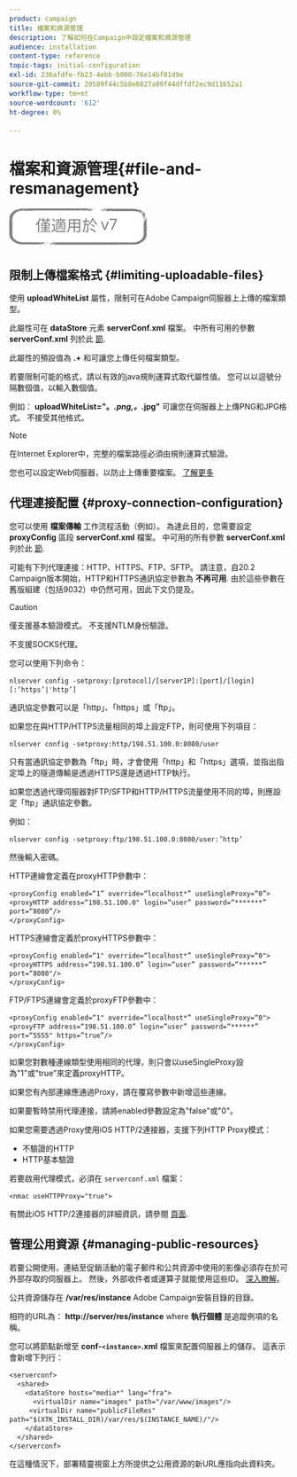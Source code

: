 ```yaml
---
product: campaign
title: 檔案和資源管理
description: 了解如何在Campaign中設定檔案和資源管理
audience: installation
content-type: reference
topic-tags: initial-configuration
exl-id: 236afdfe-fb23-4ebb-b000-76e14bf01d9e
source-git-commit: 20509f44c5b8e0827a09f44dffdf2ec9d11652a1
workflow-type: tm+mt
source-wordcount: '612'
ht-degree: 0%

---
```


# 檔案和資源管理{#file-and-resmanagement}

![](../../assets/v7-only.svg)

## 限制上傳檔案格式 {#limiting-uploadable-files}

使用 **uploadWhiteList** 屬性，限制可在Adobe Campaign伺服器上上傳的檔案類型。

此屬性可在 **dataStore** 元素 **serverConf.xml** 檔案。 中所有可用的參數 **serverConf.xml** 列於此 [節](../../installation/using/the-server-configuration-file.md).

此屬性的預設值為 **.+** 和可讓您上傳任何檔案類型。

若要限制可能的格式，請以有效的java規則運算式取代屬性值。 您可以以逗號分隔數個值，以輸入數個值。

例如： **uploadWhiteList=&quot;。*.png,。*.jpg&quot;** 可讓您在伺服器上上傳PNG和JPG格式。 不接受其他格式。

>[!NOTE]
>
>在Internet Explorer中，完整的檔案路徑必須由規則運算式驗證。

您也可以設定Web伺服器，以防止上傳重要檔案。 [了解更多](web-server-configuration.md)

## 代理連接配置 {#proxy-connection-configuration}

您可以使用 **檔案傳輸** 工作流程活動（例如）。 為達此目的，您需要設定 **proxyConfig** 區段 **serverConf.xml** 檔案。 中可用的所有參數 **serverConf.xml** 列於此 [節](../../installation/using/the-server-configuration-file.md).

可能有下列代理連接：HTTP、HTTPS、FTP、SFTP。 請注意，自20.2 Campaign版本開始，HTTP和HTTPS通訊協定參數為 **不再可用**. 由於這些參數在舊版組建（包括9032）中仍然可用，因此下文仍提及。

>[!CAUTION]
>
>僅支援基本驗證模式。 不支援NTLM身份驗證。
>
>不支援SOCKS代理。

您可以使用下列命令：

```
nlserver config -setproxy:[protocol]/[serverIP]:[port]/[login][:‘https’|'http’]
```

通訊協定參數可以是「http」、「https」或「ftp」。

如果您在與HTTP/HTTPS流量相同的埠上設定FTP，則可使用下列項目：

```
nlserver config -setproxy:http/198.51.100.0:8080/user
```

只有當通訊協定參數為「ftp」時，才會使用「http」和「https」選項，並指出指定埠上的隧道傳輸是透過HTTPS還是透過HTTP執行。

如果您透過代理伺服器對FTP/SFTP和HTTP/HTTPS流量使用不同的埠，則應設定「ftp」通訊協定參數。


例如：

```
nlserver config -setproxy:ftp/198.51.100.0:8080/user:’http’
```

然後輸入密碼。

HTTP連線會定義在proxyHTTP參數中：

```
<proxyConfig enabled=“1” override=“localhost*” useSingleProxy=“0”>
<proxyHTTP address=“198.51.100.0" login=“user” password=“*******” port=“8080”/>
</proxyConfig>
```

HTTPS連線會定義於proxyHTTPS參數中：

```
<proxyConfig enabled=“1" override=“localhost*” useSingleProxy=“0">
<proxyHTTPS address=“198.51.100.0” login=“user” password=“******” port=“8080"/>
</proxyConfig>
```

FTP/FTPS連線會定義於proxyFTP參數中：

```
<proxyConfig enabled=“1" override=“localhost*” useSingleProxy=“0">
<proxyFTP address=“198.51.100.0” login=“user” password=“******” port=“5555" https=”true”/>
</proxyConfig>
```

如果您對數種連線類型使用相同的代理，則只會以useSingleProxy設為&quot;1&quot;或&quot;true&quot;來定義proxyHTTP。

如果您有內部連線應通過Proxy，請在覆寫參數中新增這些連線。

如果要暫時禁用代理連接，請將enabled參數設定為&quot;false&quot;或&quot;0&quot;。

如果您需要透過Proxy使用iOS HTTP/2連接器，支援下列HTTP Proxy模式：

* 不驗證的HTTP
* HTTP基本驗證

若要啟用代理模式，必須在 `serverconf.xml` 檔案：

```
<nmac useHTTPProxy="true">
```

有關此iOS HTTP/2連接器的詳細資訊，請參閱 [頁面](../../delivery/using/about-mobile-app-channel.md).

## 管理公用資源 {#managing-public-resources}

若要公開使用，連結至促銷活動的電子郵件和公共資源中使用的影像必須存在於可外部存取的伺服器上。 然後，外部收件者或運算子就能使用這些ID。 [深入瞭解](../../installation/using/deploying-an-instance.md#managing-public-resources)。

公共資源儲存在 **/var/res/instance** Adobe Campaign安裝目錄的目錄。

相符的URL為： **http://server/res/instance** where **執行個體** 是追蹤例項的名稱。

您可以將節點新增至 **conf-`<instance>`.xml** 檔案來配置伺服器上的儲存。 這表示會新增下列行：

```
<serverconf>
  <shared>
    <dataStore hosts="media*" lang="fra">
      <virtualDir name="images" path="/var/www/images"/>
     <virtualDir name="publicFileRes" path="$(XTK_INSTALL_DIR)/var/res/$(INSTANCE_NAME)/"/>
    </dataStore>
  </shared>
</serverconf>
```

在這種情況下，部署精靈視窗上方所提供之公用資源的新URL應指向此資料夾。

